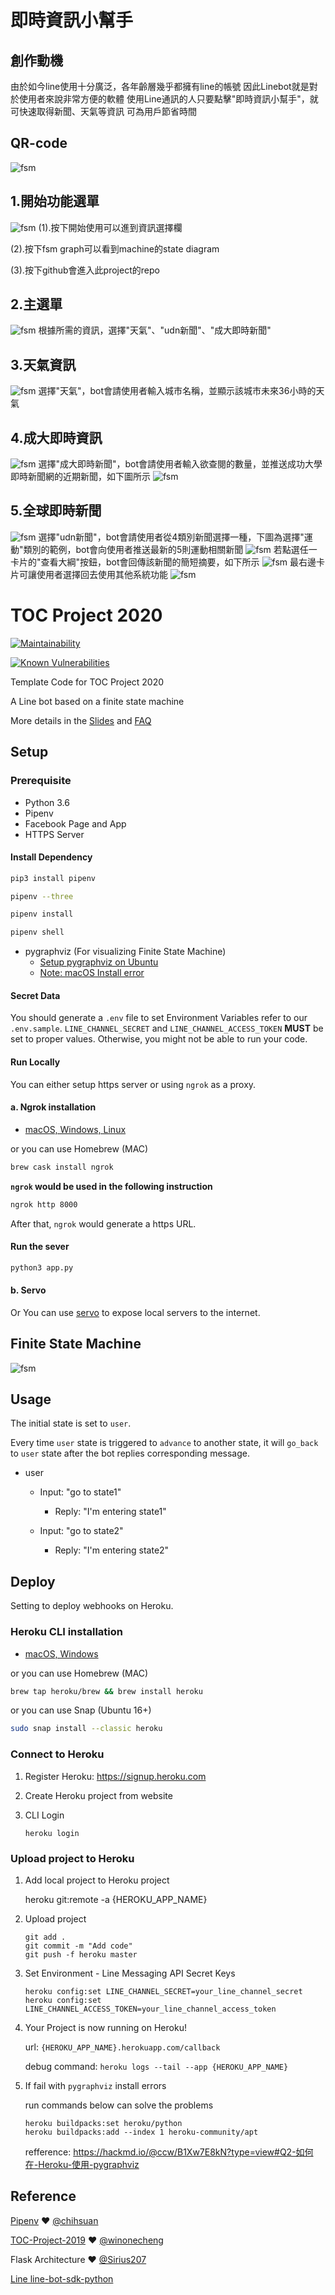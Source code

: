 # 即時資訊小幫手

## 創作動機

由於如今line使用十分廣泛，各年齡層幾乎都擁有line的帳號
因此Linebot就是對於使用者來說非常方便的軟體
使用Line通訊的人只要點擊"即時資訊小幫手"，就可快速取得新聞、天氣等資訊
可為用戶節省時間

## QR-code
![fsm](./img/QR-code.png)

## 1.開始功能選單
![fsm](./img/1.jpg)
(1).按下開始使用可以進到資訊選擇欄

(2).按下fsm graph可以看到machine的state diagram

(3).按下github會進入此project的repo

## 2.主選單
![fsm](./img/2.jpg)
根據所需的資訊，選擇"天氣"、"udn新聞"、"成大即時新聞"

## 3.天氣資訊
![fsm](./img/3.jpg)
選擇"天氣"，bot會請使用者輸入城市名稱，並顯示該城市未來36小時的天氣
## 4.成大即時資訊
![fsm](./img/4.jpg)
選擇"成大即時新聞"，bot會請使用者輸入欲查閱的數量，並推送成功大學即時新聞網的近期新聞，如下圖所示
![fsm](./img/5.jpg)

## 5.全球即時新聞
![fsm](./img/6.jpg)
選擇"udn新聞"，bot會請使用者從4類別新聞選擇一種，下圖為選擇"運動"類別的範例，bot會向使用者推送最新的5則運動相關新聞
![fsm](./img/7.jpg)
若點選任一卡片的"查看大綱"按鈕，bot會回傳該新聞的簡短摘要，如下所示
![fsm](./img/8.jpg)
最右邊卡片可讓使用者選擇回去使用其他系統功能
![fsm](./img/9.jpg)


# TOC Project 2020

[![Maintainability](https://api.codeclimate.com/v1/badges/dc7fa47fcd809b99d087/maintainability)](https://codeclimate.com/github/NCKU-CCS/TOC-Project-2020/maintainability)

[![Known Vulnerabilities](https://snyk.io/test/github/NCKU-CCS/TOC-Project-2020/badge.svg)](https://snyk.io/test/github/NCKU-CCS/TOC-Project-2020)


Template Code for TOC Project 2020

A Line bot based on a finite state machine

More details in the [Slides](https://hackmd.io/@TTW/ToC-2019-Project#) and [FAQ](https://hackmd.io/s/B1Xw7E8kN)

## Setup

### Prerequisite
* Python 3.6
* Pipenv
* Facebook Page and App
* HTTPS Server

#### Install Dependency
```sh
pip3 install pipenv

pipenv --three

pipenv install

pipenv shell
```

* pygraphviz (For visualizing Finite State Machine)
    * [Setup pygraphviz on Ubuntu](http://www.jianshu.com/p/a3da7ecc5303)
	* [Note: macOS Install error](https://github.com/pygraphviz/pygraphviz/issues/100)


#### Secret Data
You should generate a `.env` file to set Environment Variables refer to our `.env.sample`.
`LINE_CHANNEL_SECRET` and `LINE_CHANNEL_ACCESS_TOKEN` **MUST** be set to proper values.
Otherwise, you might not be able to run your code.

#### Run Locally
You can either setup https server or using `ngrok` as a proxy.

#### a. Ngrok installation
* [ macOS, Windows, Linux](https://ngrok.com/download)

or you can use Homebrew (MAC)
```sh
brew cask install ngrok
```

**`ngrok` would be used in the following instruction**

```sh
ngrok http 8000
```

After that, `ngrok` would generate a https URL.

#### Run the sever

```sh
python3 app.py
```

#### b. Servo

Or You can use [servo](http://serveo.net/) to expose local servers to the internet.


## Finite State Machine
![fsm](./img/show-fsm.png)

## Usage
The initial state is set to `user`.

Every time `user` state is triggered to `advance` to another state, it will `go_back` to `user` state after the bot replies corresponding message.

* user
	* Input: "go to state1"
		* Reply: "I'm entering state1"

	* Input: "go to state2"
		* Reply: "I'm entering state2"

## Deploy
Setting to deploy webhooks on Heroku.

### Heroku CLI installation

* [macOS, Windows](https://devcenter.heroku.com/articles/heroku-cli)

or you can use Homebrew (MAC)
```sh
brew tap heroku/brew && brew install heroku
```

or you can use Snap (Ubuntu 16+)
```sh
sudo snap install --classic heroku
```

### Connect to Heroku

1. Register Heroku: https://signup.heroku.com

2. Create Heroku project from website

3. CLI Login

	`heroku login`

### Upload project to Heroku

1. Add local project to Heroku project

	heroku git:remote -a {HEROKU_APP_NAME}

2. Upload project

	```
	git add .
	git commit -m "Add code"
	git push -f heroku master
	```

3. Set Environment - Line Messaging API Secret Keys

	```
	heroku config:set LINE_CHANNEL_SECRET=your_line_channel_secret
	heroku config:set LINE_CHANNEL_ACCESS_TOKEN=your_line_channel_access_token
	```

4. Your Project is now running on Heroku!

	url: `{HEROKU_APP_NAME}.herokuapp.com/callback`

	debug command: `heroku logs --tail --app {HEROKU_APP_NAME}`

5. If fail with `pygraphviz` install errors

	run commands below can solve the problems
	```
	heroku buildpacks:set heroku/python
	heroku buildpacks:add --index 1 heroku-community/apt
	```

	refference: https://hackmd.io/@ccw/B1Xw7E8kN?type=view#Q2-如何在-Heroku-使用-pygraphviz

## Reference
[Pipenv](https://medium.com/@chihsuan/pipenv-更簡單-更快速的-python-套件管理工具-135a47e504f4) ❤️ [@chihsuan](https://github.com/chihsuan)

[TOC-Project-2019](https://github.com/winonecheng/TOC-Project-2019) ❤️ [@winonecheng](https://github.com/winonecheng)

Flask Architecture ❤️ [@Sirius207](https://github.com/Sirius207)

[Line line-bot-sdk-python](https://github.com/line/line-bot-sdk-python/tree/master/examples/flask-echo)
